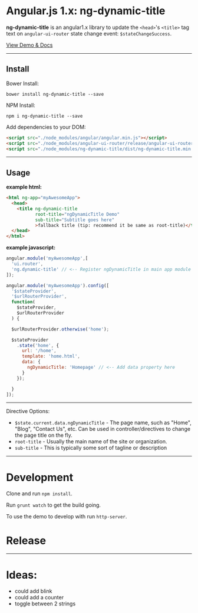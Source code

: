 # Angular.js 1.x: ng-dynamic-title

**ng-dynamic-title** is an angular1.x library to update the `<head>`'s `<title>` tag text on `angular-ui-router` state change event: `$stateChangeSuccess`.

[View Demo & Docs](http://clamstew.github.io/ng-dynamic-title/#/home)

---

## Install

Bower Install:

`bower install ng-dynamic-title --save`

NPM Install:

`npm i ng-dynamic-title --save`

Add dependencies to your DOM:

```html
<script src="./node_modules/angular/angular.min.js"></script>
<script src="./node_modules/angular-ui-router/release/angular-ui-router.min.js"></script>
<script src="./node_modules/ng-dynamic-title/dist/ng-dynamic-title.min.js"></script>
```

---

## Usage

**example html:**

```html
<html ng-app="myAwesomeApp">
  <head>
    <title ng-dynamic-title
           root-title="ngDynamicTitle Demo"
           sub-title="Subtitle goes here"
           >fallback title (tip: recommend it be same as root-title)</title>
  </head>
</html>
```

**example javascript:**

```javascript
angular.module('myAwesomeApp',[
  'ui.router',
  'ng.dynamic-title' // <-- Register ngDynamicTitle in main app module
]);

angular.module('myAwesomeApp').config([
  '$stateProvider',
  '$urlRouterProvider',
  function(
    $stateProvider,
    $urlRouterProvider
  ) {

  $urlRouterProvider.otherwise('home');

  $stateProvider
    .state('home', {
      url: '/home',
      template: 'home.html',
      data: {
        ngDynamicTitle: 'Homepage' // <-- Add data property here
      }
    });

  }
]);
```

---

Directive Options:

* `$state.current.data.ngDynamicTitle` - The page name, such as "Home", "Blog", "Contact Us", etc.  Can be used in controller/directives to change the page title on the fly.
* `root-title` - Usually the main name of the site or organization.
* `sub-title` - This is typically some sort of tagline or description

---

# Development

Clone and run `npm install`.

Run `grunt watch` to get the build going.

To use the demo to develop with run `http-server`.

# Release

---

# Ideas:

* could add blink
* could add a counter
* toggle between 2 strings